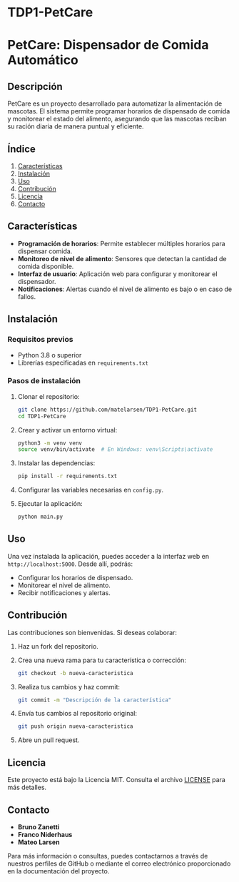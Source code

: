 # TDP1-PetCare
# PetCare: Dispensador de Comida Automático

## Descripción

PetCare es un proyecto desarrollado para automatizar la alimentación de mascotas. El sistema permite programar horarios de dispensado de comida y monitorear el estado del alimento, asegurando que las mascotas reciban su ración diaria de manera puntual y eficiente.

## Índice

1. [Características](#características)
2. [Instalación](#instalación)
3. [Uso](#uso)
4. [Contribución](#contribución)
5. [Licencia](#licencia)
6. [Contacto](#contacto)

## Características

- **Programación de horarios**: Permite establecer múltiples horarios para dispensar comida.
- **Monitoreo de nivel de alimento**: Sensores que detectan la cantidad de comida disponible.
- **Interfaz de usuario**: Aplicación web para configurar y monitorear el dispensador.
- **Notificaciones**: Alertas cuando el nivel de alimento es bajo o en caso de fallos.

## Instalación

### Requisitos previos

- Python 3.8 o superior
- Librerías especificadas en `requirements.txt`

### Pasos de instalación

1. Clonar el repositorio:

   ```bash
   git clone https://github.com/matelarsen/TDP1-PetCare.git
   cd TDP1-PetCare
   ```

2. Crear y activar un entorno virtual:

   ```bash
   python3 -m venv venv
   source venv/bin/activate  # En Windows: venv\Scripts\activate
   ```

3. Instalar las dependencias:

   ```bash
   pip install -r requirements.txt
   ```

4. Configurar las variables necesarias en `config.py`.

5. Ejecutar la aplicación:

   ```bash
   python main.py
   ```

## Uso

Una vez instalada la aplicación, puedes acceder a la interfaz web en `http://localhost:5000`. Desde allí, podrás:

- Configurar los horarios de dispensado.
- Monitorear el nivel de alimento.
- Recibir notificaciones y alertas.

## Contribución

Las contribuciones son bienvenidas. Si deseas colaborar:

1. Haz un fork del repositorio.
2. Crea una nueva rama para tu característica o corrección:

   ```bash
   git checkout -b nueva-caracteristica
   ```

3. Realiza tus cambios y haz commit:

   ```bash
   git commit -m "Descripción de la característica"
   ```

4. Envía tus cambios al repositorio original:

   ```bash
   git push origin nueva-caracteristica
   ```

5. Abre un pull request.

## Licencia

Este proyecto está bajo la Licencia MIT. Consulta el archivo [LICENSE](LICENSE) para más detalles.

## Contacto

- **Bruno Zanetti**
- **Franco Niderhaus**
- **Mateo Larsen**

Para más información o consultas, puedes contactarnos a través de nuestros perfiles de GitHub o mediante el correo electrónico proporcionado en la documentación del proyecto.

